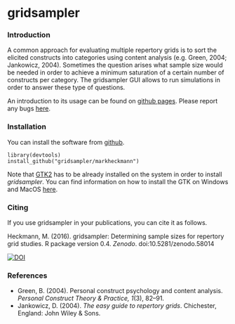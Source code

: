 # gridsampler


### Introduction

A common approach for evaluating multiple repertory grids is to sort the elicited constructs into categories using content analysis (e.g. Green, 2004; Jankowicz, 2004). Sometimes the question arises what sample size would be needed in order to achieve a minimum saturation of a certain number of constructs per category. The gridsampler GUI allows to run simulations in order to answer these type of questions.

An introduction to its usage can be found on [github pages](http://markheckmann.github.io/gridsampler/). Please report any bugs [here](https://github.com/markheckmann/gridsampler/issues).


### Installation 

You can install the software from [github](https://github.com/markheckmann/gridsampler).

    library(devtools)
    install_github("gridsampler/markheckmann") 

Note that [GTK2](http://www.gtk.org/) has to be already installed on the system in order to install *gridsampler*. You can find information on how to install the GTK on Windows and MacOS [here](https://gist.github.com/sebkopf/9405675).


### Citing

If you use gridsampler in your publications, you can cite it as follows. 
 
Heckmann, M. (2016). gridsampler: Determining sample sizes for repertory grid studies. R package version 0.4. *Zenodo*. doi:10.5281/zenodo.58014

[![DOI](https://zenodo.org/badge/doi/10.5281/zenodo.58014.svg)](http://dx.doi.org/10.5281/zenodo.58014)


### References

+ Green, B. (2004). Personal construct psychology and content analysis. *Personal Construct Theory & Practice, 1*(3), 82–91.
+ Jankowicz, D. (2004). *The easy guide to repertory grids*. Chichester, England: John Wiley & Sons.


